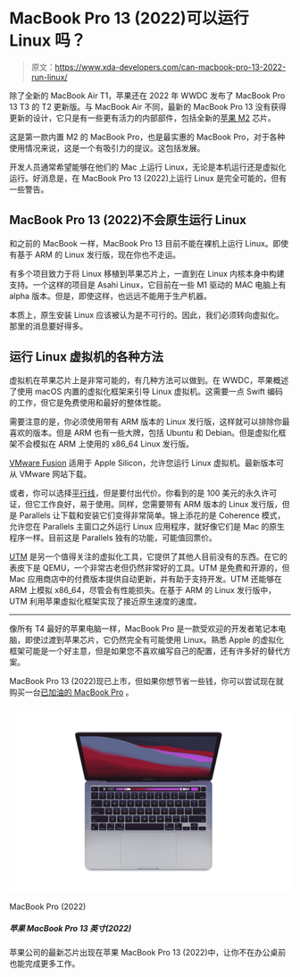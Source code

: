 # MacBook Pro 13 (2022)可以运行 Linux 吗？

> 原文：<https://www.xda-developers.com/can-macbook-pro-13-2022-run-linux/>

除了全新的 MacBook Air T1，苹果还在 2022 年 WWDC 发布了 MacBook Pro 13 T3 的 T2 更新版。与 MacBook Air 不同，最新的 MacBook Pro 13 没有获得更新的设计，它只是有一些更有活力的内部部件，包括全新的[苹果 M2](https://www.xda-developers.com/apple-m2-launch/) 芯片。

这是第一款内置 M2 的 MacBook Pro，也是最实惠的 MacBook Pro，对于各种使用情况来说，这是一个有吸引力的提议。这包括发展。

开发人员通常希望能够在他们的 Mac 上运行 Linux，无论是本机运行还是虚拟化运行。好消息是，在 MacBook Pro 13 (2022)上运行 Linux 是完全可能的，但有一些警告。

## MacBook Pro 13 (2022)不会原生运行 Linux

和之前的 MacBook 一样，MacBook Pro 13 目前不能在裸机上运行 Linux。即使有基于 ARM 的 Linux 发行版，现在你也不走运。

有多个项目致力于将 Linux 移植到苹果芯片上，一直到在 Linux 内核本身中构建支持。一个这样的项目是 Asahi Linux，它目前在一些 M1 驱动的 MAC 电脑上有 alpha 版本。但是，即使这样，也远远不能用于生产机器。

本质上，原生安装 Linux 应该被认为是不可行的。因此，我们必须转向虚拟化。那里的消息要好得多。

## 运行 Linux 虚拟机的各种方法

虚拟机在苹果芯片上是非常可能的，有几种方法可以做到。在 WWDC，苹果概述了使用 macOS 内置的虚拟化框架来引导 Linux 虚拟机。这需要一点 Swift 编码的工作，但它是免费使用和最好的整体性能。

需要注意的是，你必须使用带有 ARM 版本的 Linux 发行版，这样就可以排除你最喜欢的版本。但是 ARM 也有一些大牌，包括 Ubuntu 和 Debian。但是虚拟化框架不会模拟在 ARM 上使用的 x86_64 Linux 发行版。

[VMware Fusion](https://www.vmware.com/products/fusion.html) 适用于 Apple Silicon，允许您运行 Linux 虚拟机。最新版本可从 VMware 网站下载。

或者，你可以选择[平行线](https://www.anrdoezrs.net/links/100122946/type/dlg/sid/UUxdaUeUpU42058/https://www.parallels.com/uk/pd/general/)，但是要付出代价。你看到的是 100 美元的永久许可证，但它工作良好，易于使用。同样，您需要带有 ARM 版本的 Linux 发行版，但是 Parallels 让下载和安装它们变得非常简单。锦上添花的是 Coherence 模式，允许您在 Parallels 主窗口之外运行 Linux 应用程序，就好像它们是 Mac 的原生程序一样。目前这是 Parallels 独有的功能，可能值回票价。

[UTM](https://mac.getutm.app/) 是另一个值得关注的虚拟化工具，它提供了其他人目前没有的东西。在它的表皮下是 QEMU，一个非常古老但仍然非常好的工具。UTM 是免费和开源的，但 Mac 应用商店中的付费版本提供自动更新，并有助于支持开发。UTM 还能够在 ARM 上模拟 x86_64，尽管会有性能损失。在基于 ARM 的 Linux 发行版中，UTM 利用苹果虚拟化框架实现了接近原生速度的速度。

* * *

像所有 T4 最好的苹果电脑一样，MacBook Pro 是一款受欢迎的开发者笔记本电脑，即使过渡到苹果芯片，它仍然完全有可能使用 Linux。熟悉 Apple 的虚拟化框架可能是一个好主意，但是如果您不喜欢编写自己的配置，还有许多好的替代方案。

MacBook Pro 13 (2022)现已上市，但如果你想节省一些钱，你可以尝试现在就购买一台[已加油的 MacBook Pro](https://www.xda-developers.com/best-places-buy-refurb-macbook-pro/) 。

 <picture>![The 2022 MacBook Pro comes with the new Apple M2 processor, delivering even more performance than the M1 model.](img/e4a8883c71bef24fedaac615318f305b.png)</picture> 

MacBook Pro (2022)

##### 苹果 MacBook Pro 13 英寸(2022)

苹果公司的最新芯片出现在苹果 MacBook Pro 13 (2022)中，让你不在办公桌前也能完成更多工作。